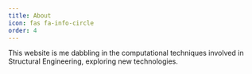 ```yaml
---
title: About
icon: fas fa-info-circle
order: 4
---
```


This website is me dabbling in the computational techniques involved in Structural Engineering, exploring new technologies.
